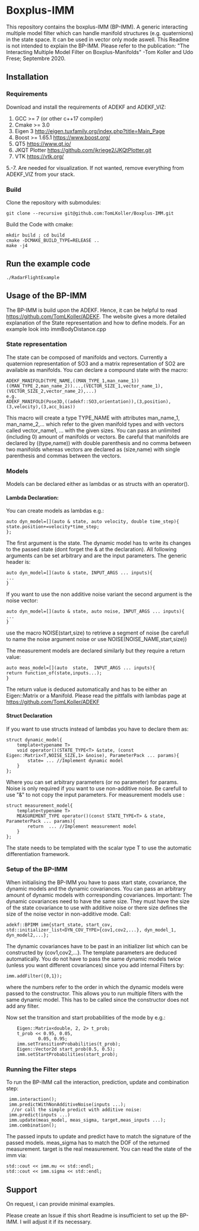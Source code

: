 # Boxplus-IMM
This repository contains the boxplus-IMM (BP-IMM). A generic interacting multiple model filter which can handle manifold structures  (e.g. quaternions) in the state space. 
It can be used in vector only mode aswell.  This Readme is not intended to explain the BP-IMM. Please refer to the publication:
"The Interacting Multiple Model Filter on Boxplus-Manifolds" -Tom Koller and Udo Frese; Septembre 2020.

## Installation 
### Requirements
Download and install the requirements of ADEKF and ADEKF_VIZ:
1. GCC >= 7  (or other c++17 compiler)        
1. Cmake >= 3.0       
1. Eigen 3                  http://eigen.tuxfamily.org/index.php?title=Main_Page
1. Boost >= 1.65.1          https://www.boost.org/
1. QT5                      https://www.qt.io/
1. JKQT Plotter             https://github.com/jkriege2/JKQtPlotter.git
1. VTK                      https://vtk.org/


5.-7. Are needed for visualization. If not wanted, remove everything from ADEKF_VIZ from your stack.

### Build
Clone the repository with submodules:

```
git clone --recursive git@github.com:TomLKoller/Boxplus-IMM.git
```


Build the Code with cmake:
```
mkdir build ; cd build
cmake -DCMAKE_BUILD_TYPE=RELEASE ..
make -j4
```


## Run the example code
```
./RadarFlightExample
```


## Usage of the BP-IMM
The BP-IMM is build upon the ADEKF. Hence, it can be helpful to read https://github.com/TomLKoller/ADEKF. The website gives a more detailed explanation of the State representation and how to define models.
For an example look into immBodyDistance.cpp
### State representation
The state can be composed of manifolds and vectors. Currently a quaternion representation of SO3 and a matrix representation of SO2 are available as manifolds.
You can declare a compound state with the macro: 

```
ADEKF_MANIFOLD(TYPE_NAME,((MAN_TYPE_1,man_name_1))((MAN_TYPE_2,man_name_2))...,(VECTOR_SIZE_1,vector_name_1),(VECTOR_SIZE_2,vector_name_2),...)
e.g.
ADEKF_MANIFOLD(Pose3D,((adekf::SO3,orientation)),(3,position),(3,velocity),(3,acc_bias))
```
This macro will create a type TYPE_NAME with attributes man_name_1, man_name_2,... which refer to the given manifold types and with vectors called vector_name1, ... with the given sizes.
You can pass an unlimited (including 0) amount  of manifolds or vectors.
Be careful that manifolds are declared by ((type,name)) with double parenthesis and no comma between two manifolds
whereas vectors are declared as (size,name) with single parenthesis and commas between the vectors.

### Models
Models can be declared either as lambdas or as structs with an operator().
#### Lambda Declaration:
You can create models as lambdas e.g.:
```
auto dyn_model=[](auto & state, auto velocity, double time_step){
state.position+=velocity*time_step;
};
```
The first argument is the state. The dynamic model has to write its changes to the passed state (dont forget the & at the declaration).
All following arguments can be set arbitrary and are the input parameters. The generic header is:
```
auto dyn_model=[](auto & state, INPUT_ARGS ... inputs){
...
}
```
If you want to use the non additive noise variant the second argument is the noise vector:
```
auto dyn_model=[](auto & state, auto noise, INPUT_ARGS ... inputs){
...
}
```
use the macro NOISE(start,size) to retrieve a segment of noise (be carefull to name the noise argument noise or use NOISE(NOISE_NAME,start,size))

The measurement models are declared similarly but they require a return value:
```
auto meas_model=[](auto  state,  INPUT_ARGS ... inputs){
return function_of(state,inputs...);
}
```
The return value is deduced automatically and has to be either an Eigen::Matrix or a Manifold.
Please read the pittfalls with lambdas page at  https://github.com/TomLKoller/ADEKF

#### Struct Declaration
If you want to use structs instead of lambdas you have to declare them as:
```
struct dynamic_model{
    template<typename T>
    void operator()(STATE_TYPE<T> &state, (const Eigen::Matrix<T,NOISE_SIZE,1> &noise), ParameterPack ... params){
        state= ... //Implement dynamic model
    }
};
```
Where you can set arbitrary parameters (or no parameter) for params. Noise is only required if you want to use non-additive noise. Be carefull to use "&" to not copy the input parameters.
For measurement models use :
```
struct measurement_model{
    template<typename T>
    MEASUREMENT_TYPE operator()(const STATE_TYPE<T> & state, ParameterPack ... params){
        return  ... //Implement measurement model
    }
};
```

The state needs to be templated with the scalar type T to use the automatic differentiation framework.

### Setup of the BP-IMM
When initialising the BP-IMM you have to pass start state, covariance, the dynamic models and the dynamic covariances. 
You can pass an arbitrary amount of dynamic models with corresponding covariances. 
Important: The dynamic covariances need to have the same size.
 They must have the size of the state covariance to use with additive noise
 or there size defines the size of the noise vector in non-additive mode.
Call:
```
adekf::BPIMM imm{start_state, start_cov, std::initializer_list<DYN_COV_TYPE>{cov1,cov2,...}, dyn_model_1, dyn_model2,...};
```
The dynamic covariances have to be past in an initializer list which can be constructed by {cov1,cov2,...}.
The template parameters are deduced automatically. You do not have to pass the same dynamic models twice (unless you want different covariances) since you add internal Filters by:
```
imm.addFilter({0,1});
```
where the numbers refer to the order in which the dynamic models were passed to the constructor. 
This allows you to run multiple filters with the same dynamic model. This has to be called since the constructor does not add any filter.

Now set the transition and start probabilities of the mode by e.g.:
```
    Eigen::Matrix<double, 2, 2> t_prob;
    t_prob << 0.95, 0.05,
            0.05, 0.95;
    imm.setTransitionProbabilities(t_prob);
    Eigen::Vector2d start_prob(0.5, 0.5);
    imm.setStartProbabilities(start_prob);
```


### Running the Filter steps
To run the BP-IMM call the interaction, prediction, update and combination step:
```
 imm.interaction();
 imm.predictWithNonAdditiveNoise(inputs ...);
  //or call the simple predict with additive noise:
 imm.predict(inputs ...)  
 imm.update(meas_model, meas_sigma, target,meas_inputs ...);
 imm.combination();
```
The passed inputs to update and predict have to match the signature of the passed models. 
meas_sigma has to match the DOF of the returned measurement. target is the real measurement.
You can read the state of the imm via:
```
std::cout << imm.mu << std::endl;
std::cout << imm.sigma << std::endl;
```


## Support
On request, i can provide minimal examples. 

Please create an Issue  if this short Readme is insufficient to set up the BP-IMM. 
I will adjust it if its necessary. 
